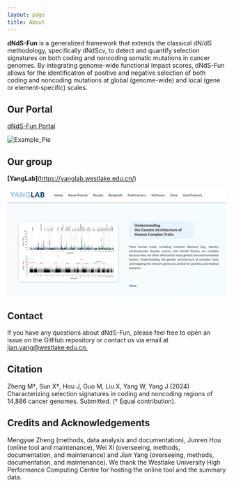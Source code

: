```yaml
---
layout: page
title: About
---
```

**dNdS-Fun** is a generalized framework that extends the classical dN/dS methodology, specifically dNdScv, to detect and quantify selection signatures on both coding and noncoding somatic mutations in cancer genomes. By integrating genome-wide functional impact scores, dNdS-Fun allows for the identification of positive and negative selection of both coding and noncoding mutations at global (genome-wide) and local (gene or element-specific) scales.


Our Portal
-------------------
[dNdS-Fun Portal](https://yanglab.westlake.edu.cn/)  

![Example_Pie](Portal.png)




Our group
-------------------
**[YangLab]**(https://yanglab.westlake.edu.cn/)   

![Example_Pie](YangLab.png)




Contact
-------------------
If you have any questions about dNdS-Fun, please feel free to open an issue on the GitHub repository or contact us via email at [jian.yang@westlake.edu.cn.](mailto:jian.yang@westlake.edu.cn)




Citation
-------------------
Zheng M†, Sun X†, Hou J, Guo M, Liu X, Yang W, Yang J (2024) Characterizing selection signatures in coding and noncoding regions of 14,886 cancer genomes. Submitted. († Equal contribution).



Credits and Acknowledgements
-------------------
Mengyue Zheng (methods, data analysis and documentation), Junren Hou (online tool and maintenance), Wei Xi (overseeing, methods, documentation, and maintenance) and Jian Yang (overseeing, methods, documentation, and maintenance). We thank the Westlake University High Performance Computing Centre for hosting the online tool and the summary data.

